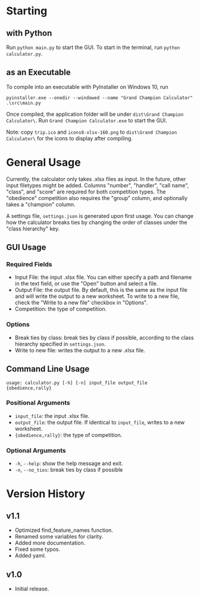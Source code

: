 # Starting

## with Python

Run `python main.py` to start the GUI. To start in the terminal, run `python calculator.py`.

## as an Executable

To compile into an executable with PyInstaller on Windows 10, run

`pyinstaller.exe --onedir --windowed --name "Grand Champion Calculator" .\src\main.py`

Once compiled, the application folder will be under `dist\Grand Champion Calculator\`. Run
`Grand Champion Calculator.exe` to start the GUI.

Note: copy `trip.ico` and `icons8-xlsx-160.png` to `dist\Grand Champion Calculator\` for the icons to display after
compiling.

# General Usage

Currently, the calculator only takes .xlsx files as input. In the future, other input filetypes might be added. Columns
"number", "handler", "call name", "class", and "score" are required for both competition types. The "obedience"
competition also requires the "group" column, and optionally takes a "champion" column. 

A settings file, `settings.json` is generated upon first usage. You can change how the calculator breaks ties by
changing the order of classes under the "class hierarchy" key.

## GUI Usage

### Required Fields

- Input File: the input .xlsx file. You can either specify a path and filename in the text field, or use the "Open"
button and select a file.
- Output File: the output file. By default, this is the same as the input file and will write the output to a new
worksheet. To write to a new file, check the "Write to a new file" checkbox in "Options".
- Competition: the type of competition.

### Options
- Break ties by class: break ties by class if possible, according to the class hierarchy specified in `settings.json`.
- Write to new file: writes the output to a new .xlsx file.

## Command Line Usage

`usage: calculator.py [-h] [-n] input_file output_file {obedience,rally}`

### Positional Arguments

- `input_file`: the input .xlsx file.
- `output_file`: the output file. If identical to `input_file`, writes to a new worksheet.
- `{obedience,rally}`: the type of competition.

### Optional Arguments

- `-h`, `--help`: show the help message and exit.
- `-n`, `--no_ties`: break ties by class if possible

# Version History

## v1.1

- Optimized find_feature_names function.
- Renamed some variables for clarity.
- Added more documentation.
- Fixed some typos.
- Added yaml.

## v1.0

- Initial release.
